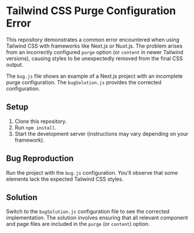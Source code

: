 # Tailwind CSS Purge Configuration Error

This repository demonstrates a common error encountered when using Tailwind CSS with frameworks like Next.js or Nuxt.js.  The problem arises from an incorrectly configured `purge` option (or `content` in newer Tailwind versions), causing styles to be unexpectedly removed from the final CSS output.

The `bug.js` file shows an example of a Next.js project with an incomplete purge configuration.  The `bugSolution.js` provides the corrected configuration.

## Setup

1. Clone this repository.
2. Run `npm install`.
3. Start the development server (instructions may vary depending on your framework).

## Bug Reproduction

Run the project with the `bug.js` configuration.  You'll observe that some elements lack the expected Tailwind CSS styles.

## Solution

Switch to the `bugSolution.js` configuration file to see the corrected implementation.  The solution involves ensuring that all relevant component and page files are included in the `purge` (or `content`) option.